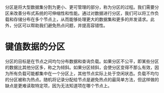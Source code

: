 分区是将大型数据集分割为更小、更可管理的部分，称为分区的过程。我们需要分区来改善分布式系统的可伸缩性和性能。通过对数据进行分区，我们可以将工作负载和存储分布在多个节点上，从而能够处理更大的数据集和更多的并发请求。此外，分区可以帮助我们避免热点问题，并提高容错性。
# 键值数据的分区
分区的目标是在节点之间均匀分布数据和查询负载。如果分区不公平，即某些分区的数据比其他分区多，称之为倾斜。如果分区倾斜，会使分区变得不那么有效，因为所有负载可能都集中在一个分区上，其他节点实际上处于空闲状态。负载不均匀的分区被称为热点。随机将记录分配给节点是避免热点的最简单方法，但这样做的缺点是更难读取特定项，因为无法知道项在哪个节点上。
